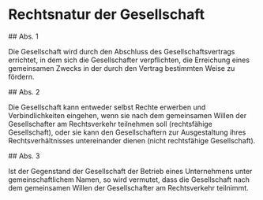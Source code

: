# Rechtsnatur der Gesellschaft



\#\# Abs. 1

 Die Gesellschaft wird durch den Abschluss des Gesellschaftsvertrags errichtet, in dem sich die Gesellschafter verpflichten, die Erreichung eines gemeinsamen Zwecks in der durch den Vertrag bestimmten Weise zu fördern.

\#\# Abs. 2

 Die Gesellschaft kann entweder selbst Rechte erwerben und Verbindlichkeiten eingehen, wenn sie nach dem gemeinsamen Willen der Gesellschafter am Rechtsverkehr teilnehmen soll (rechtsfähige Gesellschaft), oder sie kann den Gesellschaftern zur Ausgestaltung ihres Rechtsverhältnisses untereinander dienen (nicht rechtsfähige Gesellschaft).

\#\# Abs. 3

 Ist der Gegenstand der Gesellschaft der Betrieb eines Unternehmens unter gemeinschaftlichem Namen, so wird vermutet, dass die Gesellschaft nach dem gemeinsamen Willen der Gesellschafter am Rechtsverkehr teilnimmt. 

